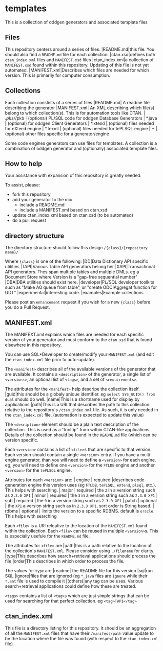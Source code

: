 # templates
This is a collection of oddgen generators and associated template files

## Files
This repository centers around a series of files.
|README.md|this file.  You should also find a `README.md` file for each collection.
|ctan.xsd|defines both `ctan_index.xml` files and `MANIFEST.xsd` files
|ctan_index.xml|a collection of `MANIFEST.xsd` found within this repository.  Updating of this file is not yet automated.
|MANIFEST.xml|Describes which files are needed for which version.  This is primarily for computer consumption.

## Collections
Each collection constists of a series of files
|README.md| A readme file describing the generator
|MANIFEST.xml| An XML describing which file(s) belong to which collection(s).  This is for automation tools like CTAN.
| *.pks/*/pkb | (optional) PL/SQL code for oddgen Database Generators
| *.java | (optional) for oddgen Client Generators
| *.xtend | (optional) files needed for eXtend engine
| *.texml | (optional) files needed for tePLSQL engine
| * | (optional) other files specific for a generator/engine

Some code engines generators can use files for templates.  A collection is a combination of oddgen generator and (optionally) associated template files.

## How to help
Your assistance with expansion of this repository is greatly needed.

To assist, please:
- fork this repository
- add your generator to the mix
  - include a README.md
  - include a MANIFEST.xml based on ctan.xsd
- update ctan_index.xml based on ctan.xsd (to be automated)
- do a pull request

## directory structure
The directory structure should follow this design
`/{class}/{repository name}/`

Where `{class}` is one of the following:
|DD|Data Dictionary API specific utilities
|TAPI|Various Table API generators belong her
|XAPI|Transactional API generators.  Thes span multiple tables and multiple DMLs. eg a Document Store where Version is a "gap-free sequential number"
|DBA|DBA utilities should exist here.
|developer|PL/SQL developer toolkits such as "Make AQ queue from table", or "create ODCIAggregat function for UDT"
|experimental|interesting code.
|examples|Example collections

Please post an `enhancement` request if you wish for a new `{class}`  before you do a Pull Request.

## MANIFEST.xml
The MANIFEXT.xml explains which files are needed for each specific version of your generator and must conform to the `ctan.xsd` that is found elsewhere in this repository.

You can use SQL*Developer to create/modify your `MANIFEST.xml` (and edit the `ctan_index.xml` file prior to auto-update).

The `<manifest>` describes all of the available versions of the generator that are available. It contains a `<description>` of the generator, a single list of `<versions>`, an optional list of `<tags>`, and a set of `<requirements>`.

The attributes for the `<manifest>` help descripe the collection itself.
|guid|this should be a globaly unique identifier.  eg `select SYS_GUID() from dual` should do well.
|name|This is a shortname used for display by applications
|path|This is a URI that describes the path to this collection relative to the repository's `/ctan_index.xml` file.  As such, it is only needed in the `ctan_index.xml` file.  (automation is expected to update this value)

The `<desription>` element should be a plain text description of the collection.  This is used as a "tooltip" from within CTAN-like applications.  Details of the collection should be found in the `README.md` file (which can be version specific.

Each `<version>` contains a list of `<file>`s that are specific to that version.  Each version should contain a single `<version>` entry.  If you have a multi-engine generator, than you will need to define a `<version>` for each engine.
eg, you will need to define one `<version>` for the `FTLDB` engine and another `<version>` for the `tePLSQL` engine.

Attributes for each `<version>` are:
| engine | required |describes code generation engine this version uses (eg `FTLDB`, `tePLSQL`, `eXtend`, `plsql`, etc.).  This helps with searching.
| major | required | the `2` in a version string such as `2.3.0 XP1`
| minor | required | the `3` in a version string such as `2.3.0 XP1`
| sub | required | the `0` in a version string such as `2.3.0 XP1`
| patch | optional | the `XP1` a version string such as in `2.3.0 XP1`.  sort order is String based.
| rdbms | optional | limits the version to a specific RDBMS. default is `oracle`.  This helps with searching

Each `<file>` is a URI releative to the location of the `MANIFEST.xml` found within the collection.  Each `<file>` can be reused in multiple `<version>`s.  This is especially usefule for the `README.md` file.

The attributes for `<file>` are
|path|this is a path relative to the location of the collection's `MANIFEST.xml`.  Please consider using `./filename` for clarity.
|type|This describes how search+retrieval applications should process the file
|order|This describes in which order to process the file.

The values for `type` are
|readme| the README file for this version
|sql|run SQL
|ignore|files that are ignored (eg `*.java` files are `ignore` while their `*.ant` file is used to compile it
|(others)|any tag can be uses.  Various search+retrieval applications could define how these are treated.

`<tags>` contains a list of `<tag>`s which are just simple strings that can be used for searching for that perfect collection.
eg `<tag>TAPI</tag>`

## ctan_index.xml
This file is a directory listing for this repository.
It should be an aggregation of all the `MANIFEST.xml` files that have their `/manifest/path` value update to be the location where the file was found (with respect to the `ctan_index.xml` file)

